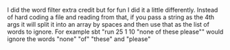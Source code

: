 I did the word filter extra credit but for fun I did it a little differently.
Instead of hard coding a file and reading from that, if you pass a string as the 4th args it will split it into
an array by spaces and then use that as the list of words to ignore. For example sbt "run 25 1 10 "none of these please""
would ignore the words "none" "of" "these" and "please"